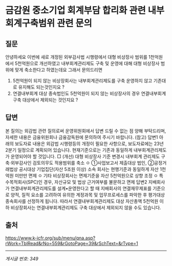 # 금감원 중소기업 회계부담 합리화 관련 내부회계구축범위 관련 문의

## 질문
안녕하세요 이번에 새로 개정된 외부감사법 시행령에서
대형 비상장사 범위를 1천억원에서 5천억원으로 개선하였고
내부회계관리제도 구축 및 운영에 대해 대형 비상장사 범위에 맞게 축소한다고 하였는데요
그래서 문의드리면
1. 5천억원이 되지 않는 비상장회사는 내부회계관리제도를 구축 운영하지 않고 기존대로 유지해도 되는것인지요 ?
2. 연결내부회계 대상 종속법인도 5천억원이 되지 않는 비상장사의 경우 연결내부회계구축 대상에서 제외되는 것인지요 ?

## 답변
본 질의는 외감법 관련 질의로써 운영위원회에서 답변 드릴 수 없는 점 양해 부탁드리며, 자세한 내용은 금융위원회나 금융감독원에 문의하여 주시기 바랍니다.
(참고)
답변1
아래의 보도자료 내용은 외감법 시행령등의 개정이 필요한 사항으로, 보도자료에는 23년 2분기 일정으로 계획되어 있습니다. 현재기준으로는 기존과 동일하게 내부회계관리제도가 운영되어야 할 것입니다.
□ (개선) 대형 비상장사 기준 변경시 내부회계 관리제도 구축·외부감사인 검토의무도 적용범위를 축소
ㅇ ➀사업보고서 제출대상 법인, ➁공정거래법상 공시대상 기업집단(자산 5조원 이상) 소속 회사는 현행기준과 동일하게 자산 1천억원 미만만 면제
ㅇ 기타 비상장회사는 면제기준을 자산 5천억원으로 상향 조정
ㅇ 특수목적회사(SPC)인 경우, 자산규모 및 법상 근거여부를 불문하고 면제
답변2
지배회사가 연결내부회계관리제도를 설계•운영한다고 할 때 지배회사의 연결재무제표를 기준으로 양적, 질적 요소를 고려하여 유의한 계정과목 및 업무프로세스를 파악한 후 평가대상 종속회사를 선정하게 됩니다. 따라서 연결내부회계관리제도 대상 자산총액 5천억원 이하 비상장회사는 연결내부회계관리제도 구축 대상에서 제외되지 않을 수도 있습니다.

## 출처
https://www.k-icfr.org/sub/menu/qna.asp?rWork=TblRead&rNo=559&rGotoPage=39&rSchText=&rType=1

---
*게시글 번호: 349*
